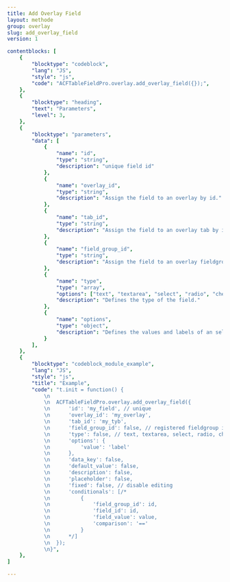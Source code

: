 ```yaml
---
title: Add Overlay Field
layout: methode
group: overlay
slug: add_overlay_field
version: 1

contentblocks: [
	{
		"blocktype": "codeblock",
		"lang": "JS",
		"style": "js",
		"code": "ACFTableFieldPro.overlay.add_overlay_field({});",
	},
	{
		"blocktype": "heading",
		"text": "Parameters",
		"level": 3,
	},
	{
		"blocktype": "parameters",
		"data": [
			{
				"name": "id",
				"type": "string",
				"description": "unique field id"
			},
			{
				"name": "overlay_id",
				"type": "string",
				"description": "Assign the field to an overlay by id."
			},
			{
				"name": "tab_id",
				"type": "string",
				"description": "Assign the field to an overlay tab by id."
			},
			{
				"name": "field_group_id",
				"type": "string",
				"description": "Assign the field to an overlay fieldgroup by id."
			},
			{
				"name": "type",
				"type": "array",
				"options": ["text", "textarea", "select", "radio", "checkbox", "note"],
				"description": "Defines the type of the field."
			},
			{
				"name": "options",
				"type": "object",
				"description": "Defines the values and labels of an select, radio or checkbox field by `'value': 'label'` pairs."
			}
		],
	},
	{
		"blocktype": "codeblock_module_example",
		"lang": "JS",
		"style": "js",
		"title": "Example",
		"code": "t.init = function() {
			\n
			\n	ACFTableFieldPro.overlay.add_overlay_field({
			\n		'id': 'my_field', // unique
			\n		'overlay_id': 'my_overlay',
			\n		'tab_id': 'my_tyb',
			\n		'field_group_id': false, // registered fieldgroup id in t.state.fieldgroups
			\n		'type': false, // text, textarea, select, radio, checkbox, note
			\n		'options': {
			\n			'value': 'label'
			\n		},
			\n		'data_key': false,
			\n		'default_value': false,
			\n		'description': false,
			\n		'placeholder': false,
			\n		'fixed': false, // disable editing
			\n		'conditionals': [/*
			\n			{
			\n				'field_group_id': id,
			\n				'field_id': id,
			\n				'field_value': value,
			\n				'comparison': '=='
			\n			}
			\n		*/]
			\n	});
			\n}",
	},
]

---
```

